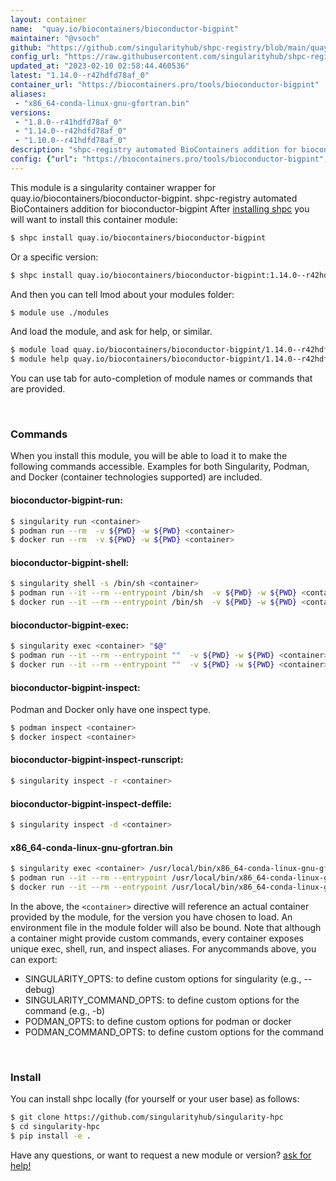 ```yaml
---
layout: container
name:  "quay.io/biocontainers/bioconductor-bigpint"
maintainer: "@vsoch"
github: "https://github.com/singularityhub/shpc-registry/blob/main/quay.io/biocontainers/bioconductor-bigpint/container.yaml"
config_url: "https://raw.githubusercontent.com/singularityhub/shpc-registry/main/quay.io/biocontainers/bioconductor-bigpint/container.yaml"
updated_at: "2023-02-10 02:58:44.460536"
latest: "1.14.0--r42hdfd78af_0"
container_url: "https://biocontainers.pro/tools/bioconductor-bigpint"
aliases:
 - "x86_64-conda-linux-gnu-gfortran.bin"
versions:
 - "1.8.0--r41hdfd78af_0"
 - "1.14.0--r42hdfd78af_0"
 - "1.10.0--r41hdfd78af_0"
description: "shpc-registry automated BioContainers addition for bioconductor-bigpint"
config: {"url": "https://biocontainers.pro/tools/bioconductor-bigpint", "maintainer": "@vsoch", "description": "shpc-registry automated BioContainers addition for bioconductor-bigpint", "latest": {"1.14.0--r42hdfd78af_0": "sha256:360160f6e390c99467963e7e4ddfdd0179c57d7ce1c8ed06d6dbd2b04c24fdc0"}, "tags": {"1.8.0--r41hdfd78af_0": "sha256:369eea5632d623a45da1b0c3561607b9750a7f7054bbab8260dab59e8c3e53b8", "1.14.0--r42hdfd78af_0": "sha256:360160f6e390c99467963e7e4ddfdd0179c57d7ce1c8ed06d6dbd2b04c24fdc0", "1.10.0--r41hdfd78af_0": "sha256:cc6f0fbbd0296fa3afce05d6afaaee6f1c9fcddaf898066b57336ebd8880919b"}, "docker": "quay.io/biocontainers/bioconductor-bigpint", "aliases": {"x86_64-conda-linux-gnu-gfortran.bin": "/usr/local/bin/x86_64-conda-linux-gnu-gfortran.bin"}}
---
```


This module is a singularity container wrapper for quay.io/biocontainers/bioconductor-bigpint.
shpc-registry automated BioContainers addition for bioconductor-bigpint
After [installing shpc](#install) you will want to install this container module:


```bash
$ shpc install quay.io/biocontainers/bioconductor-bigpint
```

Or a specific version:

```bash
$ shpc install quay.io/biocontainers/bioconductor-bigpint:1.14.0--r42hdfd78af_0
```

And then you can tell lmod about your modules folder:

```bash
$ module use ./modules
```

And load the module, and ask for help, or similar.

```bash
$ module load quay.io/biocontainers/bioconductor-bigpint/1.14.0--r42hdfd78af_0
$ module help quay.io/biocontainers/bioconductor-bigpint/1.14.0--r42hdfd78af_0
```

You can use tab for auto-completion of module names or commands that are provided.

<br>

### Commands

When you install this module, you will be able to load it to make the following commands accessible.
Examples for both Singularity, Podman, and Docker (container technologies supported) are included.

#### bioconductor-bigpint-run:

```bash
$ singularity run <container>
$ podman run --rm  -v ${PWD} -w ${PWD} <container>
$ docker run --rm  -v ${PWD} -w ${PWD} <container>
```

#### bioconductor-bigpint-shell:

```bash
$ singularity shell -s /bin/sh <container>
$ podman run --it --rm --entrypoint /bin/sh  -v ${PWD} -w ${PWD} <container>
$ docker run --it --rm --entrypoint /bin/sh  -v ${PWD} -w ${PWD} <container>
```

#### bioconductor-bigpint-exec:

```bash
$ singularity exec <container> "$@"
$ podman run --it --rm --entrypoint ""  -v ${PWD} -w ${PWD} <container> "$@"
$ docker run --it --rm --entrypoint ""  -v ${PWD} -w ${PWD} <container> "$@"
```

#### bioconductor-bigpint-inspect:

Podman and Docker only have one inspect type.

```bash
$ podman inspect <container>
$ docker inspect <container>
```

#### bioconductor-bigpint-inspect-runscript:

```bash
$ singularity inspect -r <container>
```

#### bioconductor-bigpint-inspect-deffile:

```bash
$ singularity inspect -d <container>
```


#### x86_64-conda-linux-gnu-gfortran.bin

```bash
$ singularity exec <container> /usr/local/bin/x86_64-conda-linux-gnu-gfortran.bin
$ podman run --it --rm --entrypoint /usr/local/bin/x86_64-conda-linux-gnu-gfortran.bin   -v ${PWD} -w ${PWD} <container> -c " $@"
$ docker run --it --rm --entrypoint /usr/local/bin/x86_64-conda-linux-gnu-gfortran.bin   -v ${PWD} -w ${PWD} <container> -c " $@"
```



In the above, the `<container>` directive will reference an actual container provided
by the module, for the version you have chosen to load. An environment file in the
module folder will also be bound. Note that although a container
might provide custom commands, every container exposes unique exec, shell, run, and
inspect aliases. For anycommands above, you can export:

 - SINGULARITY_OPTS: to define custom options for singularity (e.g., --debug)
 - SINGULARITY_COMMAND_OPTS: to define custom options for the command (e.g., -b)
 - PODMAN_OPTS: to define custom options for podman or docker
 - PODMAN_COMMAND_OPTS: to define custom options for the command

<br>

### Install

You can install shpc locally (for yourself or your user base) as follows:

```bash
$ git clone https://github.com/singularityhub/singularity-hpc
$ cd singularity-hpc
$ pip install -e .
```

Have any questions, or want to request a new module or version? [ask for help!](https://github.com/singularityhub/singularity-hpc/issues)